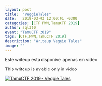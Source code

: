 ```yaml
---
layout: post
title:  "VeggieTales"
date:   2019-03-03 12:00:01 -0300
categories: [CTF,PWN,TamuCTF 2019]
author: sql3t0
event: "TamuCTF 2019"
tags: [CTF,PWN,TamuCTF 2019]
description: "Writeup Veggie Tales"
image: ""
---
```


Este writeup está disponível apenas em vídeo

This writeup is aviable only in video

[![TamuCTF 2019 - Veggie Tales](https://img.youtube.com/vi/h4iovBAf3PE/0.jpg)](https://www.youtube.com/watch?v=h4iovBAf3PE "TamuCTF 2019 - Veggie Tales")